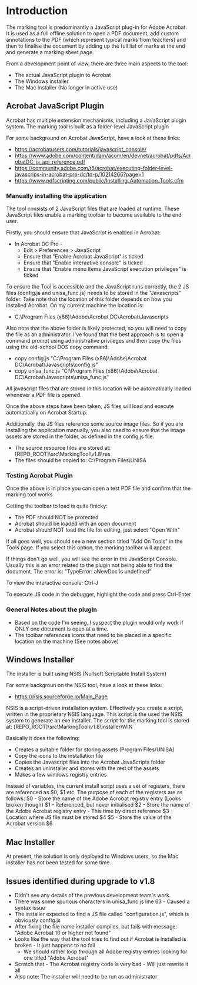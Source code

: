 # Introduction

The marking tool is predominantly a JavaScript plug-in for Adobe Acrobat. It is used as a full offline solution to open a PDF document, add custom annotations to the PDF (which represent typical marks from teachers) and then to finalise the document by adding up the full list of marks at the end and generate a marking sheet page.

From a development point of view, there are three main aspects to the tool:
* The actual JavaScript plugin to Acrobat
* The Windows installer
* The Mac installer (No longer in active use)

## Acrobat JavaScript Plugin

Acrobat has multiple extension mechanisms, including a JavaScript plugin system. The marking tool is built as a folder-level JavaScript plugin

For some background on Acrobat JavaScript, have a look at these links:
* https://acrobatusers.com/tutorials/javascript_console/
* https://www.adobe.com/content/dam/acom/en/devnet/acrobat/pdfs/AcrobatDC_js_api_reference.pdf
* https://community.adobe.com/t5/acrobat/executing-folder-level-javascrips-in-acrobat-pro-dc/td-p/10214266?page=1 
* https://www.pdfscripting.com/public/Installing_Automation_Tools.cfm

### Manually installing the application

The tool consists of 2 JavaScript files that are loaded at runtime. These JavaScript files enable a marking toolbar to become available to the end user.

Firstly, you should ensure that JavaScript is enabled in Acrobat:
* In Acrobat DC Pro - 
    * Edit > Preferences > JavaScript
    * Ensure that "Enable Acrobat JavaScript" is ticked
    * Ensure that "Enable interactive console" is ticked
    * Ensure that "Enable menu items JavaScript execution privileges" is ticked

To ensure the Tool is accessible and the JavaScript runs correctly, the 2 JS files (config.js and unisa_func.js) needs to be stored in the "Javascripts" folder. Take note that the location of this folder depends on how you installed Acrobat. On my current machine the location is: 
* C:\Program Files (x86)\Adobe\Acrobat DC\Acrobat\Javascripts

Also note that the above folder is likely protected, so you will need to copy the file as an administrator. I've found that the best approach is to open a command prompt using administrative privileges and then copy the files using the old-school DOS copy command:
 * copy config.js "C:\Program Files (x86)\Adobe\Acrobat DC\Acrobat\Javascripts\config.js"
 * copy unisa_func.js "C:\Program Files (x86)\Adobe\Acrobat DC\Acrobat\Javascripts\unisa_func.js"

All javascript files that are stored in this location will be automatically loaded whenever a PDF file is opened.

Once the above steps have been taken, JS files will load and execute automatically on Acrobat Startup. 

Additionally, the JS files reference some source image files. So if you are installing the application manually, you also need to ensure that the image assets are stored in the folder, as defined in the config.js file.
 - The source resource files are stored at: [REPO_ROOT]\src\MarkingTool\v1.8\res
 - The files should be copied to: C:\Program Files\UNISA

### Testing Acrobat Plugin
Once the above is in place you can open a test PDF file and confirm that the marking tool works

Getting the toolbar to load is quite finicky:
 - The PDF should NOT be protected
 - Acrobat should be loaded with an open document
 - Acrobat should NOT load the file for editing, just select "Open With"

If all goes well, you should see a new section titled "Add On Tools" in the Tools page. If you select this option, the marking toolbar will appear.

If things don't go well, you will see the error in the JavaScript Console. Usually this is an error related to the plugin not being able to find the document. The error is: "TypeError: aNewDoc is undefined"

To view the interactive console: Ctrl-J

To execute JS code in the debugger, highlight the code and press Ctrl-Enter

### General Notes about the plugin

- Based on the code I'm seeing, I suspect the plugin would only work if ONLY one document is open at a time.
- The toolbar references icons that need to be placed in a specific location on the machine (See notes above)

## Windows Installer

The installer is built using NSIS (Nullsoft Scriptable Install System)

For some backgroun on the NSIS tool, have a look at these links:
* https://nsis.sourceforge.io/Main_Page

NSIS is a script-driven installation system. Effectively you create a script, written in the proprietary NSIS language. This script is the used the NSIS system to generate an exe installer. The script for the marking tool is stored at: [REPO_ROOT]\src\MarkingTool\v1.8\installer\WIN

Basically it does the following:
* Creates a suitable folder for storing assets (Program Files/UNISA)
* Copy the icons to the installation file
* Copies the Javascript files into the Acrobat JavaScripts folder
* Creates an uninstaller and stores with the rest of the assets
* Makes a few windows registry entries

Instead of variables, the current install script uses a set of registers, there are referenced as $0, $1 etc.
The purpose of each of the registers are as follows:
$0 - Store the name of the Adobe Acrobat registry entry (Looks broken though)
$1 - Referenced, but never initialised
$2 - Store the name of the Adobe Acrobat registry entry - This time by direct reference
$3 - Location where JS file must be stored
$4
$5 - Store the value of the Acrobat version
$6

## Mac Installer

At present, the solution is only deployed to Windows users, so the Mac installer has not been tested for some time.

## Issues identified during upgrade to v1.8

* Didn't see any details of the previous development team's work.
* There was some spurious characters in unisa_func.js line 63 - Caused a syntax issue
* The installer expected to find a JS file called "configuration.js", which is obviously config.js
* After fixing the file name installer compiles, but fails with message: "Adobe Acrobat 10 or higher not found"
* Looks like the way that the tool tries to find out if Acrobat is installed is broken - It just happens to no fail
    * We should rather loop through all Adobe registry entries looking for one titled "Adobe Acrobat"
* Scratch that - The Acrobat registry code is very bad - Will just rewrite it all
* Also note: The installer will need to be run as administrator
